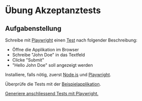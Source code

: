 # Übung Akzeptanztests

## Aufgabenstellung

Schreibe mit [Playwright](https://playwright.dev/) einen [Test](https://playwright.dev/docs/writing-tests) nach folgender Beschreibung:

- Öffne die Applikation im Browser
- Schreibe "John Doe" in das Textfeld
- Clicke "Submit"
- "Hello John Doe" soll angezeigt werden

Installiere, falls nötig, zuerst [Node.js](https://nodejs.org/en) und [Playwright](https://playwright.dev/docs/intro).

Überprüfe die Tests mit der [Beispielapplikation](index.html).

[Generiere anschliessend Tests mit Playwright.](https://playwright.dev/docs/codegen-intro)